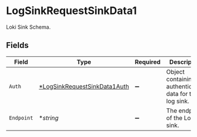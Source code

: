 # LogSinkRequestSinkData1

Loki Sink Schema.


## Fields

| Field                                                                              | Type                                                                               | Required                                                                           | Description                                                                        | Example                                                                            |
| ---------------------------------------------------------------------------------- | ---------------------------------------------------------------------------------- | ---------------------------------------------------------------------------------- | ---------------------------------------------------------------------------------- | ---------------------------------------------------------------------------------- |
| `Auth`                                                                             | [*LogSinkRequestSinkData1Auth](../../models/shared/logsinkrequestsinkdata1auth.md) | :heavy_minus_sign:                                                                 | Object containing authentication data for the log sink.                            |                                                                                    |
| `Endpoint`                                                                         | **string*                                                                          | :heavy_minus_sign:                                                                 | The endpoint of the Loki log sink.                                                 | https://logs.example.com                                                           |